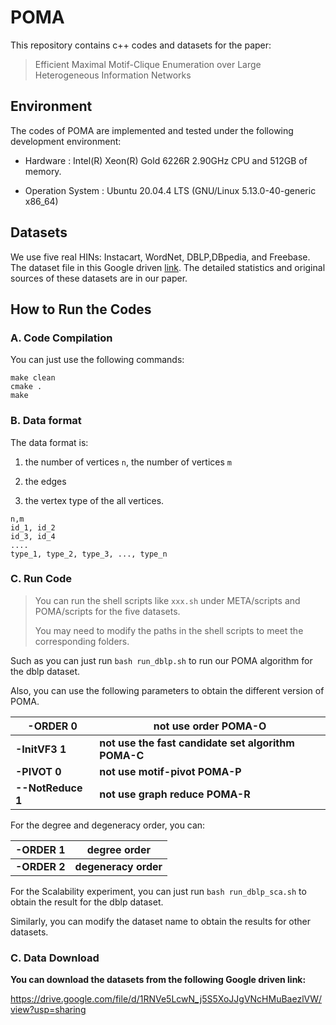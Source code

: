 # POMA

This repository contains c++ codes and datasets for the paper:

> Efficient Maximal Motif-Clique Enumeration over Large Heterogeneous Information Networks

## Environment

The codes of POMA are implemented and tested under the following development environment:

- Hardware : Intel(R) Xeon(R) Gold 6226R 2.90GHz CPU and 512GB of memory.

- Operation System : Ubuntu 20.04.4 LTS (GNU/Linux 5.13.0-40-generic x86_64)

  

## Datasets

We use five real HINs: Instacart, WordNet, DBLP,DBpedia, and Freebase. The dataset file in this Google driven [link](https://drive.google.com/file/d/1RNVe5LcwN_j5S5XoJJgVNcHMuBaezlVW/view?usp=sharing). The detailed statistics and original sources of these datasets are in our paper.

## How to Run the Codes

### A. Code Compilation

You can just use the following commands:

```shell
make clean
cmake .
make
```

### B. Data format

The data format is:

1. the number of vertices `n`, the number of vertices `m`

2. the edges
3. the vertex type of the all vertices. 

```
n,m
id_1, id_2
id_3, id_4
....
type_1, type_2, type_3, ..., type_n
```



### C. Run Code

> You can run the shell scripts like `xxx.sh` under META/scripts and POMA/scripts for the five datasets.
>
> You may need to modify the paths in the shell scripts to meet the corresponding folders.

Such as you can just run `bash run_dblp.sh` to run our POMA algorithm for the dblp dataset.

Also, you can use the following parameters to obtain the different version of POMA.

| **-ORDER 0**      | **not use order POMA-O**                            |
| ----------------- | --------------------------------------------------- |
| **-InitVF3 1**    | **not use the fast candidate set algorithm POMA-C** |
| **-PIVOT 0**      | **not use motif-pivot POMA-P**                      |
| **--NotReduce 1** | **not use graph reduce POMA-R**                     |

For the degree and degeneracy order, you can:

| **-ORDER 1** | **degree order**     |
| ------------ | -------------------- |
| **-ORDER 2** | **degeneracy order** |

For the Scalability experiment, you can just run `bash run_dblp_sca.sh` to obtain the result for the dblp dataset.

Similarly, you can modify the dataset name to obtain the results for other datasets.

### **C. Data Download**

**You can download the datasets from the following Google driven link:**

https://drive.google.com/file/d/1RNVe5LcwN_j5S5XoJJgVNcHMuBaezlVW/view?usp=sharing



